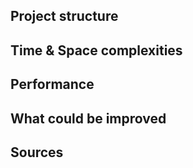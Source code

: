## Project structure

## Time & Space complexities

## Performance

## What could be improved

## Sources